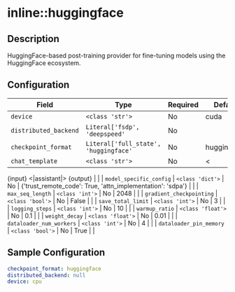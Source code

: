# inline::huggingface

## Description

HuggingFace-based post-training provider for fine-tuning models using the HuggingFace ecosystem.

## Configuration

| Field | Type | Required | Default | Description |
|-------|------|----------|---------|-------------|
| `device` | `<class 'str'>` | No | cuda |  |
| `distributed_backend` | `Literal['fsdp', 'deepspeed'` | No |  |  |
| `checkpoint_format` | `Literal['full_state', 'huggingface'` | No | huggingface |  |
| `chat_template` | `<class 'str'>` | No | <|user|>
{input}
<|assistant|>
{output} |  |
| `model_specific_config` | `<class 'dict'>` | No | {'trust_remote_code': True, 'attn_implementation': 'sdpa'} |  |
| `max_seq_length` | `<class 'int'>` | No | 2048 |  |
| `gradient_checkpointing` | `<class 'bool'>` | No | False |  |
| `save_total_limit` | `<class 'int'>` | No | 3 |  |
| `logging_steps` | `<class 'int'>` | No | 10 |  |
| `warmup_ratio` | `<class 'float'>` | No | 0.1 |  |
| `weight_decay` | `<class 'float'>` | No | 0.01 |  |
| `dataloader_num_workers` | `<class 'int'>` | No | 4 |  |
| `dataloader_pin_memory` | `<class 'bool'>` | No | True |  |

## Sample Configuration

```yaml
checkpoint_format: huggingface
distributed_backend: null
device: cpu

```

